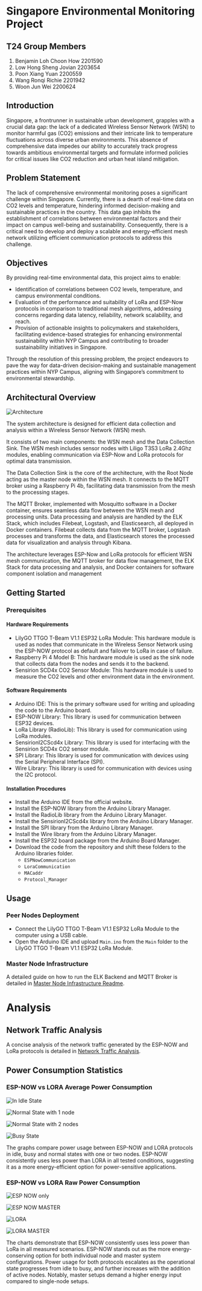 
# Singapore Environmental Monitoring Project

## T24 Group Members
1. Benjamin Loh Choon How 2201590
2. Low Hong Sheng Jovian 2203654
3. Poon Xiang Yuan 2200559
4. Wang Ronqi Richie 2201942
5. Woon Jun Wei 2200624

## Introduction

Singapore, a frontrunner in sustainable urban development, grapples with a crucial data gap: the lack of a dedicated Wireless Sensor Network (WSN) to monitor harmful gas (CO2) emissions and their intricate link to temperature fluctuations across diverse urban environments. This absence of comprehensive data impedes our ability to accurately track progress towards ambitious environmental targets and formulate informed policies for critical issues like CO2 reduction and urban heat island mitigation.

## Problem Statement

The lack of comprehensive environmental monitoring poses a significant challenge within Singapore. Currently, there is a dearth of real-time data on CO2 levels and temperature, hindering informed decision-making and sustainable practices in the country. This data gap inhibits the establishment of correlations between environmental factors and their impact on campus well-being and sustainability. Consequently, there is a critical need to develop and deploy a scalable and energy-efficient mesh network utilizing efficient communication protocols to address this challenge.

## Objectives

By providing real-time environmental data, this project aims to enable:

- Identification of correlations between CO2 levels, temperature, and campus environmental conditions.
- Evaluation of the performance and suitability of LoRa and ESP-Now protocols in comparison to traditional mesh algorithms, addressing concerns regarding data latency, reliability, network scalability, and reach.
- Provision of actionable insights to policymakers and stakeholders, facilitating evidence-based strategies for enhancing environmental sustainability within NYP Campus and contributing to broader sustainability initiatives in Singapore.

Through the resolution of this pressing problem, the project endeavors to pave the way for data-driven decision-making and sustainable management practices within NYP Campus, aligning with Singapore’s commitment to environmental stewardship.

## Architectural Overview
![Architecture](./img/architecture.png)

The system architecture is designed for efficient data collection and analysis within a Wireless Sensor Network (WSN) mesh. 

It consists of two main components: the WSN mesh and the Data Collection Sink.  The WSN mesh includes sensor nodes with Liligo T3S3 LoRa 2.4Ghz modules, enabling communication via ESP-Now and LoRa protocols for optimal data transmission.  

The Data Collection Sink is the core of the architecture, with the Root Node acting as the master node within the WSN mesh. It connects to the MQTT broker using a Raspberry Pi 4b, facilitating data transmission from the mesh to the processing stages. 

The MQTT Broker, implemented with Mosquitto software in a Docker container, ensures seamless data flow between the WSN mesh and processing units. Data processing and analysis are handled by the ELK Stack, which includes Filebeat, Logstash, and Elasticsearch, all deployed in Docker containers. Filebeat collects data from the MQTT broker, Logstash processes and transforms the data, and Elasticsearch stores the processed data for visualization and analysis through Kibana.  

The architecture leverages ESP-Now and LoRa protocols for efficient WSN mesh communication, the MQTT broker for data flow management, the ELK Stack for data processing and analysis, and Docker containers for software component isolation and management

## Getting Started

### Prerequisites

#### Hardware Requirements
- LilyGO TTGO T-Beam V1.1 ESP32 LoRa Module: This hardware module is used as nodes that communicate in the Wireless Sensor Network using the ESP-NOW protocol as default and failover to LoRa in case of failure.
- Raspberry Pi 4 Model B: This hardware module is used as the sink node that collects data from the nodes and sends it to the backend.
- Sensirion SCD4x CO2 Sensor Module: This hardware module is used to measure the CO2 levels and other environment data in the environment.

#### Software Requirements
- Arduino IDE: This is the primary software used for writing and uploading the code to the Arduino board.
- ESP-NOW Library: This library is used for communication between ESP32 devices.
- LoRa Library (RadioLib): This library is used for communication using LoRa modules.
- SensirionI2CScd4x Library: This library is used for interfacing with the Sensirion SCD4x CO2 sensor module.
- SPI Library: This library is used for communication with devices using the Serial Peripheral Interface (SPI).
- Wire Library: This library is used for communication with devices using the I2C protocol.

#### Installation Procedures
- Install the Arduino IDE from the official website.
- Install the ESP-NOW library from the Arduino Library Manager.
- Install the RadioLib library from the Arduino Library Manager.
- Install the SensirionI2CScd4x library from the Arduino Library Manager.
- Install the SPI library from the Arduino Library Manager.
- Install the Wire library from the Arduino Library Manager.
- Install the ESP32 board package from the Arduino Board Manager.
- Download the code from the repository and shift these folders to the Arduino libraries folder.
  - `ESPNowCommunication`
  - `LoraCommunication`
  - `MACaddr`
  - `Protocol_Manager`

[//]: # (### Installation)

[//]: # ()
[//]: # (1. Steps to install the project.)

[//]: # (2. Configuration guidelines.)

## Usage

### Peer Nodes Deployment
- Connect the LilyGO TTGO T-Beam V1.1 ESP32 LoRa Module to the computer using a USB cable.
- Open the Arduino IDE and upload `Main.ino` from the `Main` folder to the LilyGO TTGO T-Beam V1.1 ESP32 LoRa Module.

### Master Node Infrastructure

A detailed guide on how to run the ELK Backend and MQTT Broker is detailed in [Master Node Infrastructure Readme](./elastic-stack-docker/README.md).


# Analysis

## Network Traffic Analysis

A concise analysis of the network traffic generated by the ESP-NOW and LoRa protocols is detailed in [Network Traffic Analysis](./elastic-stack-docker/Analysis.md).

## Power Consumption Statistics

### ESP-NOW vs LORA Average Power Consumption
![In Idle State](Power_Consumption/Power_Consumption_Graphs/Averaged_Data/ESP-NOW_vs_LORA_Idle.png)

![Normal State with 1 node](Power_Consumption/Power_Consumption_Graphs/Averaged_Data/ESP-NOW_vs_LORA_Normal_1_node.png)

![Normal State with 2 nodes](Power_Consumption/Power_Consumption_Graphs/Averaged_Data/ESP-NOW_vs_LORA_Normal_2_nodes.png)

![Busy State](Power_Consumption/Power_Consumption_Graphs/Averaged_Data/ESP-NOW_vs_LORA_Busy.png)

The graphs compare power usage between ESP-NOW and LORA protocols in idle, busy and normal states with one or two nodes. ESP-NOW consistently uses less power than LORA in all tested conditions, suggesting it as a more energy-efficient option for power-sensitive applications.

### ESP-NOW vs LORA Raw Power Consumption

![ESP NOW only](Power_Consumption/Power_Consumption_Graphs/Raw_Data/ESP-NOW.png)

![ESP NOW MASTER](Power_Consumption/Power_Consumption_Graphs/Raw_Data/ESP-NOW_MASTER.png)

![LORA](Power_Consumption/Power_Consumption_Graphs/Raw_Data/LORA.png)

![LORA MASTER](Power_Consumption/Power_Consumption_Graphs/Raw_Data/LORA_MASTER.png)

The charts demonstrate that ESP-NOW consistently uses less power than LoRa in all measured scenarios. ESP-NOW stands out as the more energy-conserving option for both individual node and master system configurations. Power usage for both protocols escalates as the operational state progresses from idle to busy, and further increases with the addition of active nodes. Notably, master setups demand a higher energy input compared to single-node setups.